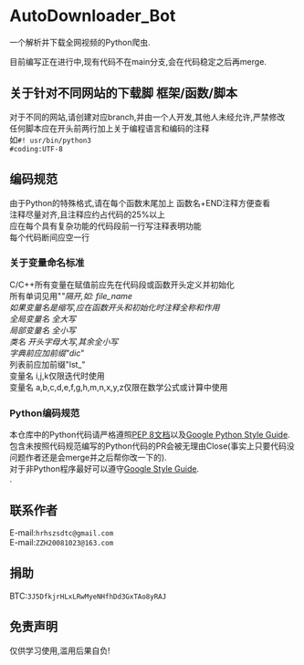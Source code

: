 # AutoDownloader_Bot
一个解析并下载全网视频的Python爬虫.

目前编写正在进行中,现有代码不在main分支,会在代码稳定之后再merge.

## 关于针对不同网站的下载脚 框架/函数/脚本
对于不同的网站,请创建对应branch,并由一个人开发,其他人未经允许,严禁修改  
任何脚本应在开头前两行加上关于编程语言和编码的注释  
如`#! usr/bin/python3`  
`#coding:UTF-8`

## 编码规范

由于Python的特殊格式,请在每个函数末尾加上 函数名+END注释方便查看  
注释尽量对齐,且注释应约占代码的25%以上  
应在每个具有复杂功能的代码段前一行写注释表明功能  
每个代码断间应空一行

### 关于变量命名标准
C/C++所有变量在赋值前应先在代码段或函数开头定义并初始化  
所有单词见用"_"隔开,如: file_name  
如果变量名是缩写,应在函数开头和初始化时注释全称和作用  
全局变量名 全大写  
局部变量名 全小写  
类名 开头字母大写,其余全小写  
字典前应加前缀"dic_"  
列表前应加前缀"lst_"  
变量名 i,j,k仅限迭代时使用  
变量名 a,b,c,d,e,f,g,h,m,n,x,y,z仅限在数学公式或计算中使用  


### Python编码规范
本仓库中的Python代码请严格遵照[PEP 8文档](https://peps.python.org/pep-0008/)以及[Google Python Style Guide](https://google.github.io/styleguide/pyguide.html).包含未按照代码规范编写的Python代码的PR会被无理由Close(事实上只要代码没问题作者还是会merge并之后帮你改一下的).  
对于非Python程序最好可以遵守[Google Style Guide](https://google.github.io/styleguide/).  
.

## 联系作者
E-mail:`hrhszsdtc@gmail.com`  
E-mail:`ZZH20081023@163.com`
## 捐助
BTC:`3J5DfkjrHLxLRwMyeNHfhDd3GxTAo8yRAJ`

## 免责声明
仅供学习使用,滥用后果自负!

